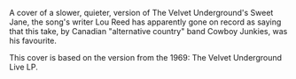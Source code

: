 A cover of a slower, quieter, version of The Velvet Underground's Sweet Jane, the song's writer Lou Reed has apparently gone on record as saying that this take, by Canadian "alternative country" band Cowboy Junkies, was his favourite. 

This cover is based on the version from the 1969: The Velvet Underground Live LP.
